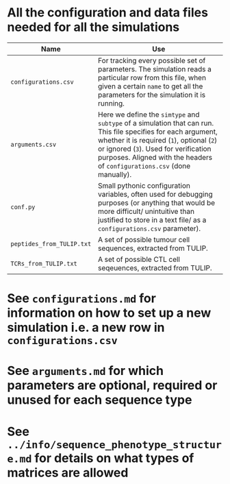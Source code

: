 # All the configuration and data files needed for all the simulations

Name | Use 
-- | --
`configurations.csv` | For tracking every possible set of parameters. The simulation reads a particular row from this file, when given a certain `name` to get all the parameters for the simulation it is running.
`arguments.csv ` | Here we define the `simtype` and `subtype` of a simulation that can run. This file specifies for each argument, whether it is required (`1`), optional (`2`) or ignored (`3`). Used for verification purposes. Aligned with the headers of `configurations.csv` (done manually).
`conf.py` | Small pythonic configuration variables, often used for debugging purposes (or anything that would be more difficult/ unintuitive than justified to store in a text file/ as a `configurations.csv` parameter).
`peptides_from_TULIP.txt` | A set of possible tumour cell sequences, extracted from TULIP.
`TCRs_from_TULIP.txt` | A set of possible CTL cell seqeuences, extracted from TULIP.

# See `configurations.md` for information on how to set up a new simulation i.e. a new row in `configurations.csv`
# See `arguments.md` for which parameters are optional, required or unused for each sequence type
# See `../info/sequence_phenotype_structure.md` for details on what types of matrices are allowed